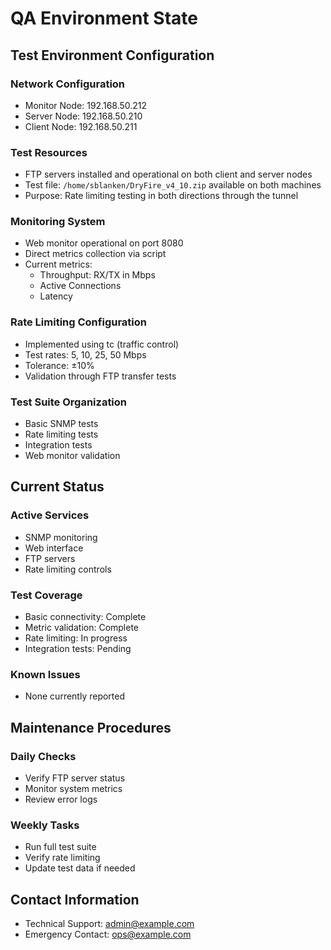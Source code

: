 # QA Environment State

## Test Environment Configuration

### Network Configuration
- Monitor Node: 192.168.50.212
- Server Node: 192.168.50.210
- Client Node: 192.168.50.211

### Test Resources
- FTP servers installed and operational on both client and server nodes
- Test file: `/home/sblanken/DryFire_v4_10.zip` available on both machines
- Purpose: Rate limiting testing in both directions through the tunnel

### Monitoring System
- Web monitor operational on port 8080
- Direct metrics collection via script
- Current metrics:
  * Throughput: RX/TX in Mbps
  * Active Connections
  * Latency

### Rate Limiting Configuration
- Implemented using tc (traffic control)
- Test rates: 5, 10, 25, 50 Mbps
- Tolerance: ±10%
- Validation through FTP transfer tests

### Test Suite Organization
- Basic SNMP tests
- Rate limiting tests
- Integration tests
- Web monitor validation

## Current Status

### Active Services
- SNMP monitoring
- Web interface
- FTP servers
- Rate limiting controls

### Test Coverage
- Basic connectivity: Complete
- Metric validation: Complete
- Rate limiting: In progress
- Integration tests: Pending

### Known Issues
- None currently reported

## Maintenance Procedures

### Daily Checks
- Verify FTP server status
- Monitor system metrics
- Review error logs

### Weekly Tasks
- Run full test suite
- Verify rate limiting
- Update test data if needed

## Contact Information
- Technical Support: admin@example.com
- Emergency Contact: ops@example.com

